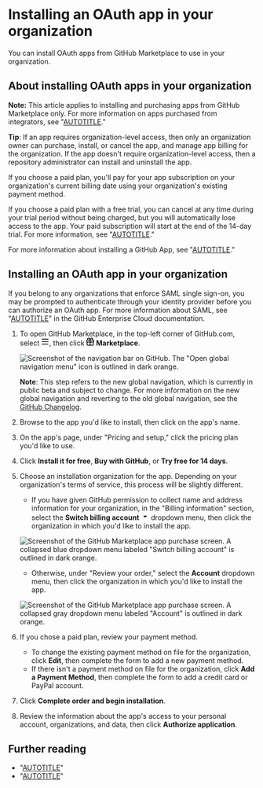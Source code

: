 # Installing an OAuth app in your organization

You can install OAuth apps from GitHub Marketplace to use in your organization.

## About installing OAuth apps in your organization

<div class="ghd-spotlight ghd-spotlight-note border rounded-1 my-3 p-3 f5 color-border-accent-emphasis color-bg-accent">

**Note:** This article applies to installing and purchasing apps from GitHub Marketplace only. For more information on apps purchased from integrators, see "[AUTOTITLE](/get-started/exploring-integrations/about-integrations)."

</div>

<div class="ghd-spotlight ghd-spotlight-tip border rounded-1 my-3 p-3 f5 color-border-accent-emphasis color-bg-accent">

  **Tip**: If an app requires organization-level access, then only an organization owner can purchase, install, or cancel the app, and manage app billing for the organization. If the app doesn't require organization-level access, then a repository administrator can install and uninstall the app.

</div>

If you choose a paid plan, you'll pay for your app subscription on your organization's current billing date using your organization's existing payment method.

If you choose a paid plan with a free trial, you can cancel at any time during your trial period without being charged, but you will automatically lose access to the app. Your paid subscription will start at the end of the 14-day trial. For more information, see "[AUTOTITLE](/billing/managing-billing-for-github-marketplace-apps/about-billing-for-github-marketplace)."

For more information about installing a GitHub App, see "[AUTOTITLE](/apps/using-github-apps/installing-a-github-app-in-your-organization)."

## Installing an OAuth app in your organization

If you belong to any organizations that enforce SAML single sign-on, you may be prompted to authenticate through your identity provider before you can authorize an OAuth app. For more information about SAML, see "[AUTOTITLE](/enterprise-cloud@latest/authentication/authenticating-with-saml-single-sign-on/about-authentication-with-saml-single-sign-on)" in the GitHub Enterprise Cloud documentation.

1. To open GitHub Marketplace, in the top-left corner of GitHub.com, select <svg version="1.1" width="16" height="16" viewBox="0 0 16 16" class="octicon octicon-three-bars" aria-label="Open global navigation menu" role="img"><path d="M1 2.75A.75.75 0 0 1 1.75 2h12.5a.75.75 0 0 1 0 1.5H1.75A.75.75 0 0 1 1 2.75Zm0 5A.75.75 0 0 1 1.75 7h12.5a.75.75 0 0 1 0 1.5H1.75A.75.75 0 0 1 1 7.75ZM1.75 12h12.5a.75.75 0 0 1 0 1.5H1.75a.75.75 0 0 1 0-1.5Z"></path></svg>, then click <svg version="1.1" width="16" height="16" viewBox="0 0 16 16" class="octicon octicon-gift" aria-hidden="true"><path d="M2 2.75A2.75 2.75 0 0 1 4.75 0c.983 0 1.873.42 2.57 1.232.268.318.497.668.68 1.042.183-.375.411-.725.68-1.044C9.376.42 10.266 0 11.25 0a2.75 2.75 0 0 1 2.45 4h.55c.966 0 1.75.784 1.75 1.75v2c0 .698-.409 1.301-1 1.582v4.918A1.75 1.75 0 0 1 13.25 16H2.75A1.75 1.75 0 0 1 1 14.25V9.332C.409 9.05 0 8.448 0 7.75v-2C0 4.784.784 4 1.75 4h.55c-.192-.375-.3-.8-.3-1.25ZM7.25 9.5H2.5v4.75c0 .138.112.25.25.25h4.5Zm1.5 0v5h4.5a.25.25 0 0 0 .25-.25V9.5Zm0-4V8h5.5a.25.25 0 0 0 .25-.25v-2a.25.25 0 0 0-.25-.25Zm-7 0a.25.25 0 0 0-.25.25v2c0 .138.112.25.25.25h5.5V5.5h-5.5Zm3-4a1.25 1.25 0 0 0 0 2.5h2.309c-.233-.818-.542-1.401-.878-1.793-.43-.502-.915-.707-1.431-.707ZM8.941 4h2.309a1.25 1.25 0 0 0 0-2.5c-.516 0-1 .205-1.43.707-.337.392-.646.975-.879 1.793Z"></path></svg> **Marketplace**.

   ![Screenshot of the navigation bar on GitHub. The "Open global navigation menu" icon is outlined in dark orange.](/assets/images/help/navigation/global-navigation-menu-icon.png)

   <div class="ghd-spotlight ghd-spotlight-note border rounded-1 my-3 p-3 f5 color-border-accent-emphasis color-bg-accent">

   **Note**: This step refers to the new global navigation, which is currently in public beta and subject to change. For more information on the new global navigation and reverting to the old global navigation, see the [GitHub Changelog](https://github.blog/changelog/2023-06-15-redesigned-navigation-enabled-for-all-users-beta/).

   </div>
1. Browse to the app you'd like to install, then click on the app's name.
1. On the app's page, under "Pricing and setup," click the pricing plan you'd like to use.
1. Click **Install it for free**, **Buy with GitHub**, or **Try free for 14 days**.
1. Choose an installation organization for the app. Depending on your organization's terms of service, this process will be slightly different.

     - If you have given GitHub permission to collect name and address information for your organization, in the "Billing information" section, select the **Switch billing account** <svg version="1.1" width="16" height="16" viewBox="0 0 16 16" class="octicon octicon-triangle-down" aria-label="The downwards-facing triangle icon" role="img"><path d="m4.427 7.427 3.396 3.396a.25.25 0 0 0 .354 0l3.396-3.396A.25.25 0 0 0 11.396 7H4.604a.25.25 0 0 0-.177.427Z"></path></svg> dropdown menu, then click the organization in which you'd like to install the app.

    ![Screenshot of the GitHub Marketplace app purchase screen. A collapsed blue dropdown menu labeled "Switch billing account" is outlined in dark orange.](/assets/images/help/marketplace/marketplace-confirm-org.png)

     - Otherwise, under "Review your order," select the **Account** dropdown menu, then click the organization in which you'd like to install the app.

    ![Screenshot of the GitHub Marketplace app purchase screen. A collapsed gray dropdown menu labeled "Account" is outlined in dark orange.](/assets/images/help/marketplace/marketplace-confirm-org-no-org-details.png)

1. If you chose a paid plan, review your payment method.
   - To change the existing payment method on file for the organization, click **Edit**, then complete the form to add a new payment method.
   - If there isn't a payment method on file for the organization, click **Add a Payment Method**, then complete the form to add a credit card or PayPal account.
1. Click **Complete order and begin installation**.
1. Review the information about the app's access to your personal account, organizations, and data, then click **Authorize application**.

## Further reading

- "[AUTOTITLE](/billing/managing-your-github-billing-settings/adding-or-editing-a-payment-method)"
- "[AUTOTITLE](/apps/oauth-apps/using-oauth-apps/installing-an-oauth-app-in-your-personal-account)"
